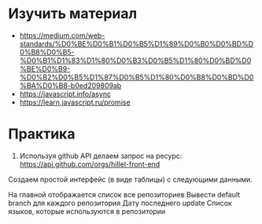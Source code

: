 # Изучить материал

+ https://medium.com/web-standards/%D0%BE%D0%B1%D0%B5%D1%89%D0%B0%D0%BD%D0%B8%D0%B5-%D0%B1%D1%83%D1%80%D0%B3%D0%B5%D1%80%D0%BD%D0%BE%D0%B9-%D0%B2%D0%B5%D1%87%D0%B5%D1%80%D0%B8%D0%BD%D0%BA%D0%B8-b0ed209809ab
+ https://javascript.info/async
+ https://learn.javascript.ru/promise

# Практика

1) Используя github API делаем запрос на ресурс: https://api.github.com/orgs/hillel-front-end

Создаем простой интерфейс (в виде таблицы) с следующими данными.

На главной отображается список все репозиториев
Вывести default branch для каждого репозитория
Дату последнего update
Список языков, которые используются в репозитории